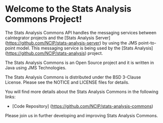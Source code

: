 Welcome to the Stats Analysis Commons Project!
=====================================

The Stats Analysis Commons API handles the messaging services between caIntegrator projects and the 
[Stats Analysis Server] (https://github.com/NCIP/stats-analysis-server) by using the JMS point-to-point model. 
This messaging service is being used by the [Stats Analysis] (https://github.com/NCIP/stats-analysis) project.

The Stats Analysis Commons is an Open Source project and it is written in Java using JMS Technologies.

The Stats Analysis Commons is distributed under the BSD 3-Clause License.
Please see the NOTICE and LICENSE files for details.

You will find more details about the Stats Analysis Commons in the following links:
 * [Code Repository] (https://github.com/NCIP/stats-analysis-commons)
 
Please join us in further developing and improving Stats Analysis Commons.
